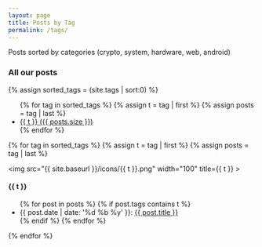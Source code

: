```yaml
---
layout: page
title: Posts by Tag
permalink: /tags/
---
```

Posts sorted by categories (crypto, system, hardware, web, android)

### All our posts

{% assign sorted_tags = (site.tags | sort:0) %}
<ul class="tag-box">
	{% for tag in sorted_tags %}
		{% assign t = tag | first %}
		{% assign posts = tag | last %}
		<li><a href="#{{ t | downcase }}">{{ t }} <span class="size">({{ posts.size }})</span></a></li>
	{% endfor %}
</ul>

{% for tag in sorted_tags %}
  {% assign t = tag | first %}
  {% assign posts = tag | last %}

<img src="{{ site.baseurl }}/icons/{{ t }}.png" width="100" title={{ t }} ><h4 id="{{ t | downcase }}">{{ t }}</h4>
<ul>
{% for post in posts %}
  {% if post.tags contains t %}
    <li>
       <span class="date">{{ post.date | date: '%d %b %y' }}</span>:  <a href="{{ post.url }}">{{ post.title }}</a>
    </li>
  {% endif %}
{% endfor %}
</ul>
{% endfor %}
<!-- from https://github.com/cagrimmett/jekyll-tools#posts-by-tag -->
